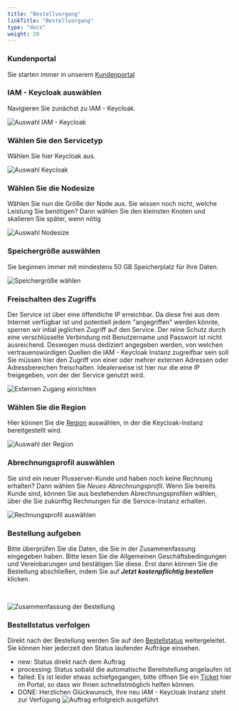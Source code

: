 ```yaml
---
title: "Bestellvorgang"
linkTitle: "Bestellvorgang"
type: "docs"
weight: 20
---
```


### Kundenportal

Sie starten immer in unserem [Kundenportal](https://customerservice.plusserver.com)

### IAM - Keycloak auswählen

Navigieren Sie zunächst zu IAM - Keycloak.

![Auswahl IAM - Keycloak](/images/content/04-msl/de/iam_keycloak/ordering/1-cloud_service_tbd_keycloak.png)

### Wählen Sie den Servicetyp

Wählen Sie hier Keycloak aus.

![Auswahl Keycloak](/images/content/04-msl/de/iam_keycloak/ordering/2-tbd.png)

### Wählen Sie die Nodesize

Wählen Sie nun die Größe der Node aus. Sie wissen noch nicht, welche Leistung Sie benötigen? Dann wählen Sie den kleinsten Knoten und skalieren Sie später, wenn nötig

![Auswahl Nodesize](/images/content/04-msl/de/iam_keycloak/ordering/3-iam_keycloak-size2.png)

### Speichergröße auswählen

Sie beginnen immer mit mindestens 50 GB Speicherplatz für Ihre Daten.

![Speichergröße wählen](/images/content/04-msl/de/iam_keycloak/ordering/4-iam_keycloak-storage.png)

### Freischalten des Zugriffs

Der Service ist über eine öffentliche IP erreichbar. Da diese frei aus dem Internet verfügbar ist und potentiell jedem "angegriffen" werden könnte, sperren wir intial jeglichen Zugriff auf den Service. Der reine Schutz durch eine verschlüsselte Verbindung mit Benutzername und Passwort ist nicht ausreichend. Deswegen muss dediziert angegeben werden, von welchen vertrauenswürdigen Quellen die IAM - Keycloak Instanz zugreifbar sein soll
Sie müssen hier den Zugriff von einer oder mehrer externen Adressen oder Adressbereichen freischalten. Idealerweise ist hier nur die eine IP freigegeben, von der der Service genutzt wird.

![Externen Zugang einrichten](/images/content/04-msl/de/iam_keycloak-/ordering/5-selection-trusted-sources.png)

### Wählen Sie die Region

Hier können Sie die [Region](../../documentation/az/) auswählen, in der die Keycloak-Instanz bereitgestellt wird.

![Auswahl der Region](/images/content/04-msl/de/iam_keycloak/ordering/6-selection_region.png)

### Abrechnungsprofil auswählen

Sie sind ein neuer Plusserver-Kunde und haben noch keine Rechnung erhalten? Dann wählen Sie *Neues Abrechnungsprofil*. Wenn Sie bereits Kunde sind, können Sie aus bestehenden Abrechnungsprofilen wählen, über die Sie zukünftig Rechnungen für die Service-Instanz erhalten.

![Rechnungsprofil auswählen](/images/content/04-msl/de/iam_keycloak/ordering/7-selection-invoice-profile.png)

### Bestellung aufgeben

Bitte überprüfen Sie die Daten, die Sie in der Zusammenfassung eingegeben haben. Bitte lesen Sie die Allgemeinen Geschäftsbedingungen und Vereinbarungen und bestätigen Sie diese. Erst dann können Sie die Bestellung abschließen, indem Sie auf ***Jetzt kostenpflichtig bestellen*** klicken.

<br>

![Zusammenfassung der Bestellung](/images/content/04-msl/de/iam_keycloak/ordering/8-order-overview.png)

### Bestellstatus verfolgen

Direkt nach der Bestellung werden Sie auf den [Bestellstatus](https://customerservice.plusserver.com/order-status) weitergeleitet. Sie können hier jederzeit den Status laufender Aufträge einsehen.

* new: Status direkt nach dem Auftrag
* processing: Status sobald die automatische Bereitstellung angelaufen ist
* failed: Es ist leider etwas schiefgegangen, bitte öffnen Sie ein [Ticket](https://customerservice.plusserver.com/support/ticket-create) hier im Portal, so dass wir Ihnen schnellstmöglich helfen können.
* DONE: Herzlichen Glückwunsch, Ihre neu IAM - Keycloak Instanz steht zur Verfügung
![Auftrag erfolgreich ausgeführt](/images/content/04-msl/de/iam_keycloak/ordering/10-order_status.png)
